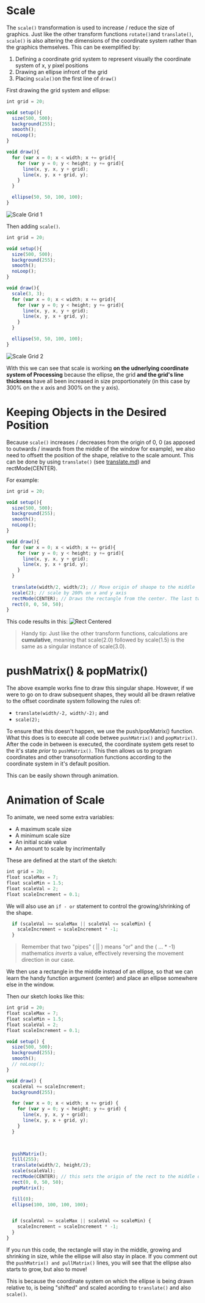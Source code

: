 # Scale

The `scale()` transformation is used to increase / reduce the size of graphics. Just like the other transform functions `rotate()`and `translate()`, `scale()` is also altering the dimensions of the coordinate system rather than the graphics themselves. 
This can be exemplified by:
1. Defining a coordinate grid system to represent visually the coordinate system of x, y pixel positions
2. Drawing an ellipse infront of the grid
3. Placing `scale()`on the first line of `draw()`

First drawing the grid system and ellipse:

```js
int grid = 20;

void setup(){
  size(500, 500);
  background(255);
  smooth();
  noLoop();
}

void draw(){
  for (var x = 0; x < width; x += grid){
    for (var y = 0; y < height; y += grid){
      line(x, y, x, y + grid);
      line(x, y, x + grid, y);
    }
  }

  ellipse(50, 50, 100, 100);
}
```

![Scale Grid 1](imgs/scale_grid1.png)

Then adding `scale()`. 

```js
int grid = 20;

void setup(){
  size(500, 500);
  background(255);
  smooth();
  noLoop();
}

void draw(){
  scale(3, 3);
  for (var x = 0; x < width; x += grid){
    for (var y = 0; y < height; y += grid){
      line(x, y, x, y + grid);
      line(x, y, x + grid, y);
    }
  }

  ellipse(50, 50, 100, 100);
}
```

![Scale Grid 2](imgs/scale_grid2.png)

With this we can see that scale is working **on the udnerlying coordinate system of Processing** because the ellipse, the grid **and the grid's line thickness** have all been increased in size proportionately (in this case by 300% on the x axis and 300% on the y axis).

# Keeping Objects in the Desired Position

Because `scale()` increases / decreases from the origin of 0, 0 (as apposed to outwards / inwards from the middle of the window for example), we also need to offsett the position of the shape, relative to the scale amount. This can be done by using `translate()` (see [translate.md](translate.md)) and rectMode(CENTER).

For example:
```js
int grid = 20;

void setup(){
  size(500, 500);
  background(255);
  smooth();
  noLoop();
}

void draw(){
  for (var x = 0; x < width; x += grid){
    for (var y = 0; y < height; y += grid){
      line(x, y, x, y + grid);
      line(x, y, x + grid, y);
    }
  }
  
  translate(width/2, width/2); // Move origin of shaope to the middle
  scale(2); // scale by 200% on x and y axis
  rectMode(CENTER); // Draws the rectangle from the center. The last two arguments become width and height. (ellipses are always drawn from the center)
  rect(0, 0, 50, 50);
}
```
This code results in this:
![Rect Centered](imgs/rect_centered.png)

> Handy tip: Just like the other transform functions, calculations are **cumulative**, meaning that scale(2.0) followed by scale(1.5) is the same as a singular instance of scale(3.0). 


# pushMatrix() & popMatrix()
The above example works fine to draw this singular shape. 
However, if we were to go on to draw subsequent shapes, they would all be drawn relative to the offset coordinate system following the rules of:
- `translate(width/-2, width/-2);` and
- `scale(2);`

To ensure that this doesn't happen, we use the push/popMatrix() function. 
What this does is to execute all code betwee `pushMatrix()` and `popMatrix()`. After the code in between is executed, the coordinate system gets reset to the it's state *prior* to `pushMatrix()`. 
This then allows us to program coordinates and other transoformation functions according to the coordinate system in it's default position.

This can be easily shown through animation. 

# Animation of Scale

To animate, we need some extra variables:
- A maximum scale size
- A minimum scale size
- An initial scale value
- An amount to scale by incrimentally

These are defined at the start of the sketch:
```js
int grid = 20;
float scaleMax = 7;
float scaleMin = 1.5;
float scaleVal = 2;
float scaleIncrement = 0.1;
```

We will also use an ` if - or ` statement to control the growing/shrinking of the shape. 
```js
  if (scaleVal >= scaleMax || scaleVal <= scaleMin) {
    scaleIncrement = scaleIncrement * -1;
  }
  ```
> Remember that two "pipes" ( || ) means "or" and the ( ... * -1) mathematics *inverts* a value, effectively reversing the movement direction in our case. 

We then use a rectangle in the middle instead of an ellipse, so that we can learn the handy function argument (center) and place an ellipse somewhere else in the window. 

Then our sketch looks like this:

```js
int grid = 20;
float scaleMax = 7;
float scaleMin = 1.5;
float scaleVal = 2;
float scaleIncrement = 0.1;

void setup() {
  size(500, 500);
  background(255);
  smooth();
  // noLoop();
}

void draw() {
  scaleVal += scaleIncrement;
  background(255);

  for (var x = 0; x < width; x += grid) {
    for (var y = 0; y < height; y += grid) {
      line(x, y, x, y + grid);
      line(x, y, x + grid, y);
    }
  }
  


  pushMatrix();
  fill(255);
  translate(width/2, height/2);
  scale(scaleVal);
  rectMode(CENTER); // this sets the origin of the rect to the middle of the shape, meaning the last two arguments become width and height. This allows the rect to grow and shrink from the middle, which is how we typically expect something to "grow" in size.
  rect(0, 0, 50, 50);
  popMatrix();

  fill(0);
  ellipse(100, 100, 100, 100);


  if (scaleVal >= scaleMax || scaleVal <= scaleMin) {
    scaleIncrement = scaleIncrement * -1;
  }
}
```
If you run this code, the rectangle will stay in the middle, growing and shrinking in size, while the ellipse will also stay in place. 
If you comment out the `pushMatrix() and pullMatrix()` lines, you will see that the ellipse also starts to grow, but also to move!

This is because the coordinate system on which the ellipse is being drawn relative to, is being "shifted" and scaled acording to `translate()` and also `scale()`. 